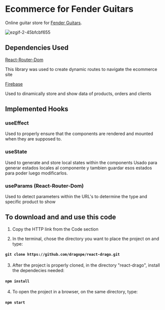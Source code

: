# Ecommerce for Fender Guitars

Online guitar store for [Fender Guitars](https://www.fender.com).

![ezgif-2-45bfcbf655](https://user-images.githubusercontent.com/83094706/151057713-1af784ab-9df3-4776-b72c-d62090a6770b.gif)

## Dependencies Used

[React-Router-Dom](https://v5.reactrouter.com/web/guides/quick-start)

This library was used to create dynamic routes to navigate the ecommerce site

[Firebase](https://firebase.google.com)

Used to dinamically store and show data of products, orders and clients 

## Implemented Hooks 

### useEffect
Used to properly ensure that the components are rendered and mounted when they are supposed to.

### useState
Used to generate and store local states within the components
Usado para generar estados locales al componente y tambien guardar esos estados para poder luego modificarlos.

### useParams (React-Router-Dom)
Used to detect parameters within the URL's to determine the type and specific product to show

## To download and and use this code

1. Copy the HTTP link from the Code section

2. In the terminal, chose the directory you want to place the project on and type:

#### `git clone https://github.com/dragope/react-drago.git`

3. After the project is properly cloned, in the directory "react-drago", install the dependecies needed:

#### `npm install`

4. To open the project in a browser, on the same directory, type:

#### `npm start`
